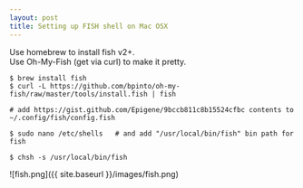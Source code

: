 ```yaml
---
layout: post
title: Setting up FISH shell on Mac OSX
---
```

Use homebrew to install fish v2+.  
Use Oh-My-Fish (get via curl) to make it pretty.  

```
$ brew install fish
$ curl -L https://github.com/bpinto/oh-my-fish/raw/master/tools/install.fish | fish

# add https://gist.github.com/Epigene/9bccb811c8b15524cfbc contents to ~/.config/fish/config.fish

$ sudo nano /etc/shells   # and add "/usr/local/bin/fish" bin path for fish

$ chsh -s /usr/local/bin/fish
```

![fish.png]({{ site.baseurl }}/images/fish.png)
